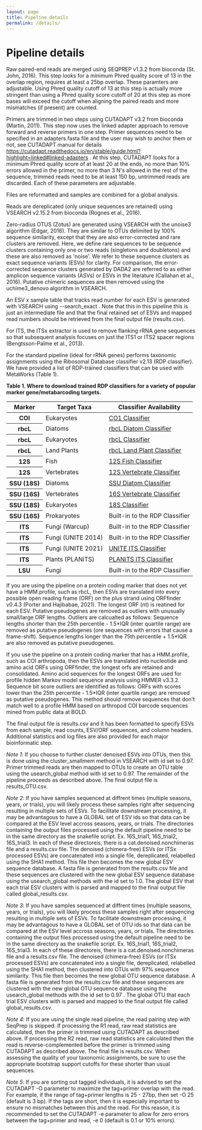```yaml
---
layout: page
title: Pipeline details
permalink: /details/
---
```


<h1>Pipeline details</h1>

Raw paired-end reads are merged using SEQPREP v1.3.2 from bioconda (St. John, 2016).  This step looks for a minimum Phred quality score of 13 in the overlap region, requires at least a 25bp overlap.  These paramters are adjustable.  Using Phred quality cutoff of 13 at this step is actually more stringent than using a Phred quality score cutoff of 20 at this step as more bases will exceed the cutoff when aligning the paired reads and more mismatches (if present) are counted.

Primers are trimmed in two steps using CUTADAPT v3.2 from bioconda (Martin, 2011).  This step now uses the linked adapter approach to remove forward and reverse primers in one step.  Primer sequences need to be specified in an adapters.fasta file and the user may wish to anchor them or not, see CUTADAPT manual for details https://cutadapt.readthedocs.io/en/stable/guide.html?highlight=linked#linked-adapters .  At this step, CUTADAPT looks for a minimum Phred quality score of at least 20 at the ends, no more than 10% errors allowed in the primer, no more than 3 N's allowed in the rest of the sequence, trimmed reads need to be at least 150 bp, untrimmed reads are discarded.  Each of these parameters are adjustable. 

Files are reformatted and samples are combined for a global analysis.

Reads are dereplicated (only unique sequences are retained) using VSEARCH v2.15.2 from bioconda (Rognes et al., 2016).

Zero-radius OTUS (Zotus) are generated using VSEARCH with the unoise3 algorithm (Edgar, 2016).  They are similar to OTUs delimited by 100% sequence similarity, except that they are also error-corrected and rare clusters are removed.  Here, we define rare sequences to be sequence clusters containing only one or two reads (singletons and doubletons) and these are also removed as 'noise'.  We refer to these sequence clusters as exact sequence variants (ESVs) for clarity.  For comparison, the error-corrected sequence clusters generated by DADA2 are referred to as either amplicon sequence variants (ASVs) or ESVs in the literature (Callahan et al., 2016).  Putative chimeric sequences are then removed using the uchime3_denovo algorithm in VSEARCH.

An ESV x sample table that tracks read number for each ESV is generated with VSEARCH using --search_exact .  Note that this in this pipeline this is just an intermediate file and that the final retained set of ESVs and mapped read numbers should be retrieved from the final output file (results.csv).

For ITS, the ITSx extractor is used to remove flanking rRNA gene sequences so that subsequent analysis focuses on just the ITS1 or ITS2 spacer regions (Bengtsson-Palme et al., 2013).

For the standard pipeline (ideal for rRNA genes) performs taxonomic assignments using the Ribosomal Database classifier v2.13 (RDP classifier).  We have provided a list of RDP-trained classifiers that can be used with MetaWorks (Table 1). 

**Table 1.  Where to download trained RDP classifiers for a variety of popular marker gene/metabarcoding targets.**

<table class="table table-hover">
  <thead>
    <tr>
      <th scope="col">Marker</th>
      <th scope="col">Target Taxa</th>
      <th scope="col">Classifier Availability</th>
    </tr>
  </thead>
  <tbody>
    <tr>
      <th scope="row">COI</th>
      <td>Eukaryotes</td>
      <td><a href="https://github.com/terrimporter/CO1Classifier">CO1 Classifier</a></td>
    </tr>
    <tr>
      <th scope="row">rbcL</th>
      <td>Diatoms</td>
      <td><a href="https://github.com/terrimporter/rbcLdiatomClassifier">rbcL Diatom Classifier</a></td>
    </tr>
    <tr>
      <th scope="row">rbcL</th>
      <td>Eukaryotes</td>
      <td><a href="https://github.com/terrimporter/rbcLClassifier">rbcL Classifier</a></td>
    </tr>
    <tr>
      <th scope="row">rbcL</th>
      <td>Land Plants</td>
      <td><a href="https://github.com/terrimporter/rbcL_landPlant_Classifier">rbcL Land Plant Classifier</a></td>
    </tr>
    <tr>
      <th scope="row">12S</th>
      <td>Fish</td>
      <td><a href="https://github.com/terrimporter/12SfishClassifier">12S Fish Classifier</a></td>
    </tr>
    <tr>
      <th scope="row">12S</th>
      <td>Vertebrates</td>
      <td><a href="https://github.com/terrimporter/12SvertebrateClassifier">12S Vertebrate Classifier</a></td>
    </tr>
    <tr>
      <th scope="row">SSU (18S)</th>
      <td>Diatoms</td>
      <td><a href="https://github.com/terrimporter/SSUdiatomClassifier">SSU Diatom Classifier</a></td>
    </tr>
    <tr>
      <th scope="row">SSU (16S)</th>
      <td>Vertebrates</td>
      <td><a href="https://github.com/terrimporter/16SvertebrateClassifier">16S Vertebrate Classifier</a></td>
    </tr>
    <tr>
      <th scope="row">SSU (18S)</th>
      <td>Eukaryotes</td>
      <td><a href="https://github.com/terrimporter/18SClassifier">18S Classifier</a></td>
    </tr>
    <tr>
      <th scope="row">SSU (16S)</th>
      <td>Prokaryotes</td>
      <td>Built-in to the RDP Classifier</td>
    </tr>
    <tr>
      <th scope="row">ITS</th>
      <td>Fungi (Warcup)</td>
      <td>Built-in to the RDP Classifier</td>
    </tr>
    <tr>
      <th scope="row">ITS</th>
      <td>Fungi (UNITE 2014)</td>
      <td>Built-in to the RDP Classifier</td>
    </tr>
      <tr>
      <th scope="row">ITS</th>
      <td>Fungi (UNITE 2021)</td>
      <td><a href="https://github.com/terrimporter/UNITE_ITSClassifier">UNITE ITS Classifier</a></td>
    </tr>
    <tr>
      <th scope="row">ITS</th>
      <td>Plants (PLANiTS)</td>
      <td><a href="https://github.com/terrimporter/PLANiTS_ITSClassifier">PLANiTS ITS Classifier</a></td>
    </tr>
    <tr>
      <th scope="row">LSU</th>
      <td>Fungi</td>
      <td>Built-in to the RDP Classifier</td>
    </tr>
  </tbody>
</table>

If you are using the pipeline on a protein coding marker that does not yet have a HMM.profile, such as rbcL, then ESVs are translated into every possible open reading frame (ORF) on the plus strand using ORFfinder v0.4.3 (Porter and Hajibabae, 2021).  The longest ORF (nt) is reatined for each ESV.  Putative pseudogenes are removed as outliers with unusually small/large ORF lengths.  Outliers are calcualted as follows:  Sequence lengths shorter than the 25th percentile - 1.5\*IQR (inter quartile range) are removed as putative pseudogenes (ore sequences with errors that cause a frame-shift).  Sequence lengths longer than the 75th percentile + 1.5\*IQR are also removed as putative pseudogenes.

If you use the pipeline on a protein coding marker that has a HMM.profile, such as COI arthropoda, then the ESVs are translated into nucleotide and amino acid ORFs using ORFfinder, the longest orfs are retained and consolidated.  Amino acid sequences for the longest ORFs are used for profile hidden Markov model sequence analysis using HMMER v3.3.2.  Sequence bit score outliers are identified as follows: ORFs with scores lower than the 25th percentile - 1.5\*IQR (inter quartile range) are removed as putative pseudogenes.  This method should remove sequences that don't match well to a profile HMM based on arthropod COI barcode sequences mined from public data at BOLD.

The final output file is results.csv and it has been formatted to specify ESVs from each sample, read counts, ESV/ORF sequences, and column headers.  Additional statistics and log files are also provided for each major bioinformatic step.

*Note 1*: If you choose to further cluster denoised ESVs into OTUs, then this is done using the cluster_smallmem method in VSEARCH with id set to 0.97.  Primer trimmed reads are then mapped to OTUs to create an OTU table using the usearch_global method with id set to 0.97.  The remainder of the pipeline proceeds as described above.  The final output file is results_OTU.csv.

*Note 2*: If you have samples sequenced at diffrent times (multiple seasons, years, or trials), you will likely process these samples right after sequencing resulting in multiple sets of ESVs.  To facilitate downstream processing, it may be advantagous to have a GLOBAL set of ESV ids so that data can be compared at the ESV level accross seasons, years, or trials.  The directories containing the output files processed using the default pipeline need to be in the same directory as the snakefile script. Ex. 16S_trial1, 16S_trial2, 16S_trial3.  In each of these directoreis, there is a cat.denoised.nonchimeras file and a results.csv file.  The denoised (chimera-free) ESVs (or ITSx processed ESVs) are concatenated into a single file, dereplicated, relabelled using the SHA1 method.  This file then becomes the new global ESV sequence database.  A fasta file is generated from the results.csv file and these sequences are clustered with the new global ESV sequence database using the usearch_global methods with the id set to 1.0.  The global ESV that each trial ESV clusters with is parsed and mapped to the final output file called global_results.csv.

*Note 3*: If you have samples sequenced at diffrent times (multiple seasons, years, or trials), you will likely process these samples right after sequencing resulting in multiple sets of ESVs.  To facilitate downstream processing, it may be advantagous to have a GLOBAL set of OTU ids so that data can be compared at the ESV level accross seasons, years, or trials.  The directories containing the output files processed using the default pipeline need to be in the same directory as the snakefile script. Ex. 16S_trial1, 16S_trial2, 16S_trial3.  In each of these directoreis, there is a cat.denoised.nonchimeras file and a results.csv file.  The denoised (chimera-free) ESVs (or ITSx processed ESVs) are concatenated into a single file, dereplicated, relabelled using the SHA1 method, then clustered into OTUs with 97% sequence similarity.  This file then becomes the new global OTU sequence database.  A fasta file is generated from the results.csv file and these sequences are clustered with the new global OTU sequence database using the usearch_global methods with the id set to 0.97 .  The global OTU that each trial ESV clusters with is parsed and mapped to the final output file called global_results.csv.

*Note 4*: If you are using the single read pipeline, the read pairing step with SeqPrep is skipped.  If processing the R1 read, raw read statistics are calculated, then the primer is trimmed using CUTADAPT as described above.  If processing the R2 read, raw read statistics are calculated then the read is reverse-complemented before the primer is trimmed using CUTADAPT as described above.  The final file is results.csv.  When assessing the quality of your taxonomic assignments, be sure to use the appropriate bootstrap support cutoffs for these shorter than usual sequences.

*Note 5*: If you are sorting out tagged individuals, it is advised to set the CUTADAPT -O parameter to maximize the tag+primer overlap with the read.  For example, if the range of tag+primer lengths is 25 - 27bp, then set -O 25 (default is 3 bp).  If the tags are short, then it is especially important to ensure no mismatches between this and the read.  For this reason, it is recommended to set the CUTADAPT -e parameter to allow for zero errors between the tag+primer and read, -e 0 (default is 0.1 or 10% errors).


